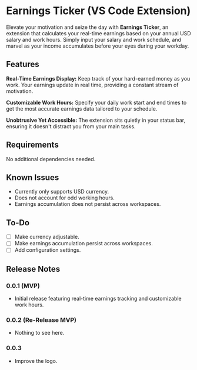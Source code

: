 # Earnings Ticker (VS Code Extension)

Elevate your motivation and seize the day with **Earnings Ticker**, an extension that calculates your real-time earnings based on your annual USD salary and work hours. Simply input your salary and work schedule, and marvel as your income accumulates before your eyes during your workday.

## Features

**Real-Time Earnings Display:** Keep track of your hard-earned money as you work. Your earnings update in real time, providing a constant stream of motivation.

**Customizable Work Hours:** Specify your daily work start and end times to get the most accurate earnings data tailored to your schedule.

**Unobtrusive Yet Accessible:** The extension sits quietly in your status bar, ensuring it doesn't distract you from your main tasks.

## Requirements

No additional dependencies needed.

## Known Issues

- Currently only supports USD currency.
- Does not account for odd working hours.
- Earnings accumulation does not persist across workspaces.

## To-Do

- [ ] Make currency adjustable.
- [ ] Make earnings accumulation persist across workspaces.
- [ ] Add configuration settings.

## Release Notes

### 0.0.1 (MVP)

- Initial release featuring real-time earnings tracking and customizable work hours.

### 0.0.2 (Re-Release MVP)

- Nothing to see here.

### 0.0.3

- Improve the logo.
